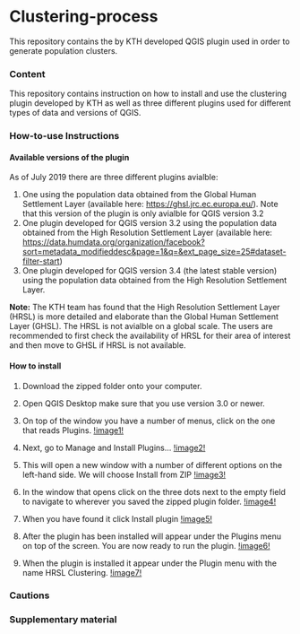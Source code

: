 # Clustering-process

This repository contains the by KTH developed QGIS plugin used in order to generate population clusters.   

### Content

This repository contains instruction on how to install and use the clustering plugin developed by KTH as well as three different plugins used for different types of data and versions of QGIS.


### How-to-use Instructions 

#### Available versions of the plugin
As of July 2019 there are three different plugins avialble:

  1. One using the population data obtained from the Global Human Settlement Layer (available here: https://ghsl.jrc.ec.europa.eu/). Note that this version of the plugin is only avialble for QGIS version 3.2
  2. One plugin developed for QGIS version 3.2 using the population data obtained from the High Resolution Settlement Layer (available here: https://data.humdata.org/organization/facebook?sort=metadata_modifieddesc&page=1&q=&ext_page_size=25#dataset-filter-start)
  3. One plugin developed for QGIS version 3.4 (the latest stable version) using the population data obtained from the High Resolution Settlement Layer.

**Note:** The KTH team has found that the High Resolution Settlement Layer (HRSL) is more detailed and elaborate than the Global Human Settlement Layer (GHSL). The HRSL is not avialble on a global scale. The users are recommended to first check the availability of HRSL for their area of interest and then move to GHSL if HRSL is not available. 

#### How to install
1.	Download the zipped folder onto your computer.
2.	Open QGIS Desktop make sure that you use version 3.0 or newer. 
3.	On top of the window you have a number of menus, click on the one that reads Plugins.
	[!image1!](/assets/installation/image1.png)

4.	Next, go to Manage and Install Plugins… 
	[!image2!](/assets/installation/image2.png)


5.	This will open a new window with a number of different options on the left-hand side. We will choose Install from ZIP
 	[!image3!](/assets/installation/image3.png)


6.	In the window that opens click on the three dots next to the empty field to navigate to wherever you saved the zipped plugin folder.
	[!image4!](/assets/installation/image4.png)

7.	When you have found it click Install plugin
 	[!image5!](/assets/installation/image5.png)

8.	After the plugin has been installed will appear under the Plugins menu on top of the screen. You are now ready to run the plugin.
	[!image6!](/assets/installation/image6.png)

8.	When the plugin is installed it appear under the Plugin menu with the name HRSL Clustering.
	[!image7!](/assets/installation/image7.png)
 


### Cautions



### Supplementary material

